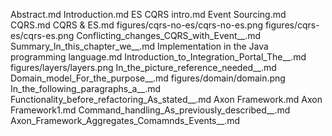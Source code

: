Abstract.md
Introduction.md
ES CQRS intro.md
Event Sourcing.md
CQRS.md
CQRS & ES.md
figures/cqrs-no-es/cqrs-no-es.png
figures/cqrs-es/cqrs-es.png
Conflicting_changes_CQRS_with_Event__.md
Summary_In_this_chapter_we__.md
Implementation in the Java programming language.md
Introduction_to_Integration_Portal_The__.md
figures/layers/layers.png
In_the_picture_reference_needed__.md
Domain_model_For_the_purpose__.md
figures/domain/domain.png
In_the_following_paragraphs_a__.md
Functionality_before_refactoring_As_stated__.md
Axon Framework.md
Axon Framework1.md
Command_handling_As_previously_described__.md
Axon_Framework_Aggregates_Comamnds_Events__.md

